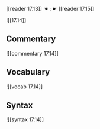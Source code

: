 [[reader 17.13]] ☚ : ☛ [[reader 17.15]]

![[17.14]]

## Commentary

![[commentary 17.14]]

## Vocabulary

![[vocab 17.14]]

## Syntax

![[syntax 17.14]]

